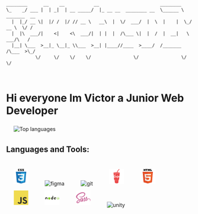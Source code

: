 

```
________      __    __           __                       ________               
\_    _/ ___ |  | _|  | __ _____/  |_ __ __  ________ __  \______ \   _______  __
  |  |_/ __ \|  |/ /  |/ // __ \   __\  |  \/  ___/  |  \  |    |  \_/ __ \  \/ /
  |  |\  ___/|    <|    <\  ___/|  | |  |  /\___ \|  |  /  |  __|   \  ___/\   / 
  |__| \___  >__|_ \__|_ \\___  >__| |____//____  >____/  /_______  /\___  >\_/  
           \/     \/    \/    \/                \/                \/     \/      
```
<br>

# Hi everyone Im Victor a Junior Web Developer




![Top languages](https://github-readme-stats.vercel.app/api/top-langs/?username=tekketsudev&theme=dracula&show_icons=true)

## Languages and Tools:

<br>

<style>
    img {
        margin: 5px 20px;
    }
</style>
<img src="https://raw.githubusercontent.com/devicons/devicon/master/icons/css3/css3-original-wordmark.svg" alt="css3" width="40" height="40"/> 
<img src="https://www.vectorlogo.zone/logos/figma/figma-icon.svg" alt="figma" width="40" height="40"/>
<img src="https://www.vectorlogo.zone/logos/git-scm/git-scm-icon.svg" alt="git" width="40" height="40"/>
<img src="https://raw.githubusercontent.com/devicons/devicon/master/icons/gulp/gulp-plain.svg" alt="gulp" width="40" height="40"/>
<img src="https://raw.githubusercontent.com/devicons/devicon/master/icons/html5/html5-original-wordmark.svg" alt="html5" width="40" height="40"/>
<img src="https://raw.githubusercontent.com/devicons/devicon/master/icons/javascript/javascript-original.svg" alt="javascript" width="40" height="40"/>
<img src="https://raw.githubusercontent.com/devicons/devicon/master/icons/nodejs/nodejs-original-wordmark.svg" alt="nodejs" width="40" height="40"/>
<img src="https://raw.githubusercontent.com/devicons/devicon/master/icons/sass/sass-original.svg" alt="sass" width="40" height="40"/>
<img src="https://www.vectorlogo.zone/logos/unity3d/unity3d-icon.svg" alt="unity" width="40" height="40"/>
